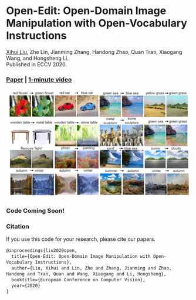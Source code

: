 # Open-Edit: Open-Domain Image Manipulation with Open-Vocabulary Instructions

[Xihui Liu](https://xh-liu.github.io), Zhe Lin, Jianming Zhang, Handong Zhao, Quan Tran, Xiaogang Wang, and Hongsheng Li.<br>
Published in ECCV 2020.

### [Paper]() | [1-minute video](https://youtu.be/8E3bwvjCHYE)

![results](results.jpg)

### Code Coming Soon!


### Citation
If you use this code for your research, please cite our papers.
```
@inproceedings{liu2020open,
  title={Open-Edit: Open-Domain Image Manipulation with Open-Vocabulary Instructions},
  author={Liu, Xihui and Lin, Zhe and Zhang, Jianming and Zhao, Handong and Tran, Quan and Wang, Xiaogang and Li, Hongsheng},
  booktitle={European Conference on Computer Vision},
  year={2020}
}
```
